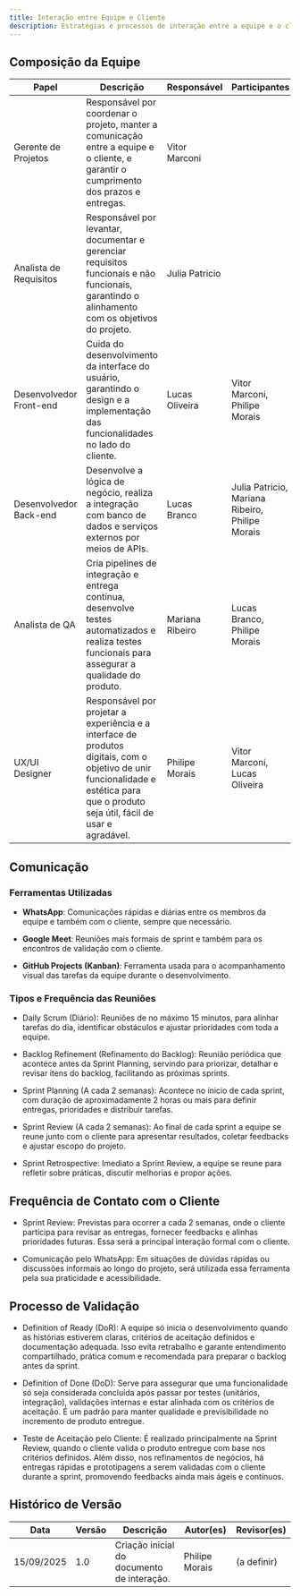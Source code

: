 ```yaml
---
title: Interação entre Equipe e Cliente
description: Estratégias e processos de interação entre a equipe e o cliente.
---
```


## Composição da Equipe

| Papel                   | Descrição                                                                                                                                                                            | Responsável     | Participantes                                   |
|-------------------------|--------------------------------------------------------------------------------------------------------------------------------------------------------------------------------------|-----------------|-------------------------------------------------|
| Gerente de Projetos     | Responsável por coordenar o projeto, manter a comunicação entre a equipe e o cliente, e garantir o cumprimento dos prazos e entregas.                                                | Vitor Marconi   |                                                 |
| Analista de Requisitos  | Responsável por levantar, documentar e gerenciar requisitos funcionais e não funcionais, garantindo o alinhamento com os objetivos do projeto.                                       | Julia Patricio  |                                                 |
| Desenvolvedor Front-end | Cuida do desenvolvimento da interface do usuário, garantindo o design e a implementação das funcionalidades no lado do cliente.                                                      | Lucas Oliveira  | Vitor Marconi, Philipe Morais                   |
| Desenvolvedor Back-end  | Desenvolve a lógica de negócio, realiza a integração com banco de dados e serviços externos por meios de APIs.                                                                       | Lucas Branco    | Julia Patricio, Mariana Ribeiro, Philipe Morais |
| Analista de QA          | Cria pipelines de integração e entrega contínua, desenvolve testes automatizados e realiza testes funcionais para assegurar a qualidade do produto.                                  | Mariana Ribeiro | Lucas Branco, Philipe Morais                    |
| UX/UI Designer          | Responsável por projetar a experiência e a interface de produtos digitais, com o objetivo de unir funcionalidade e estética para que o produto seja útil, fácil de usar e agradável. | Philipe Morais  | Vitor Marconi, Lucas Oliveira                   |

## Comunicação

### Ferramentas Utilizadas

- **WhatsApp**: Comunicações rápidas e diárias entre os membros
da equipe e também com o cliente, sempre que necessário.

- **Google Meet**: Reuniões mais formais de sprint e também para os
encontros de validação com o cliente.

- **GitHub Projects (Kanban)**: Ferramenta usada para o acompanhamento visual
das tarefas da equipe durante o desenvolvimento.

### Tipos e Frequência das Reuniões

- Daily Scrum (Diário): Reuniões de no máximo 15 minutos, para alinhar tarefas do dia, identificar obstáculos e ajustar prioridades com toda a equipe.

- Backlog Refinement (Refinamento do Backlog): Reunião periódica que acontece antes da Sprint Planning, servindo para priorizar, detalhar e revisar itens do backlog, facilitando as próximas sprints.

- Sprint Planning (A cada 2 semanas): Acontece no ínicio de cada sprint, com duração de aproximadamente 2 horas ou mais para definir entregas, prioridades e distribuir tarefas. 

- Sprint Review (A cada 2 semanas): Ao final de cada sprint a equipe se reune junto com o cliente para apresentar resultados, coletar feedbacks e ajustar escopo do projeto.

- Sprint Retrospective: Imediato a Sprint Review, a equipe se reune para refletir sobre práticas, discutir melhorias e propor ações.

## Frequência de Contato com o Cliente

- Sprint Review: Previstas para ocorrer a cada 2 semanas, onde o cliente participa para revisar as entregas, fornecer feedbacks e alinhas prioridades futuras. Essa será a principal interação formal com o cliente.

- Comunicação pelo WhatsApp: Em situações de dúvidas rápidas ou discussões informais ao longo do projeto, será utilizada essa ferramenta pela sua praticidade e acessibilidade.

## Processo de Validação

- Definition of Ready (DoR): A equipe só inicia o desenvolvimento quando as histórias estiverem claras, critérios de aceitação definidos e documentação adequada. Isso evita retrabalho e garante entendimento compartilhado, prática comum e recomendada para preparar o backlog antes da sprint.

- Definition of Done (DoD): Serve para assegurar que uma funcionalidade só seja considerada concluída após passar por testes (unitários, integração), validações internas e estar alinhada com os critérios de aceitação. É um padrão para manter qualidade e previsibilidade no incremento de produto entregue.

- Teste de Aceitação pelo Cliente: É realizado principalmente na Sprint Review, quando o cliente valida o produto entregue com base nos critérios definidos. Além disso, nos refinamentos de negócios, há entregas rápidas e prototipagens a serem validadas com o cliente durante a sprint, promovendo feedbacks ainda mais ágeis e contínuos.

## Histórico de Versão

| Data | Versão | Descrição | Autor(es) | Revisor(es) |
|------|--------|-----------|-----------|-------------|
| 15/09/2025 | 1.0 | Criação inicial do documento de interação. | Philipe Morais | (a definir) |